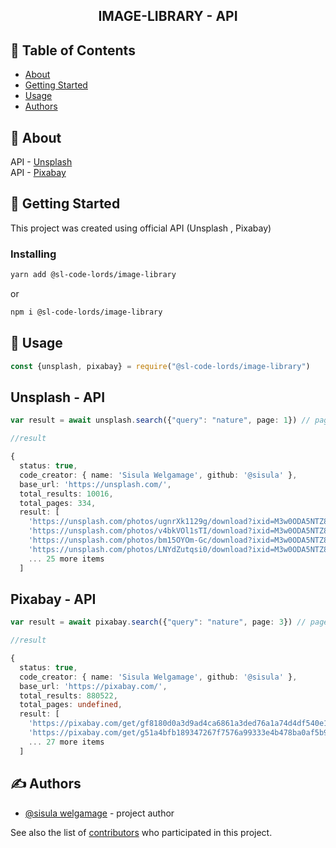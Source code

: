 <h2 align="center">IMAGE-LIBRARY - API</h2>


## 📝 Table of Contents

- [About](#about)
- [Getting Started](#getting_started)
- [Usage](#usage)
- [Authors](#authors)

## 🧐 About <a name = "about"></a>

API - <a href="https://unsplash.com/" > Unsplash </a></br>
API - <a href="https://pixabay.com/" > Pixabay </a>

## 🏁 Getting Started <a name = "getting_started"></a>

This project was created using official API (Unsplash , Pixabay)

### Installing


```sh
yarn add @sl-code-lords/image-library
```

or

```sh
npm i @sl-code-lords/image-library
```

## 🎈 Usage <a name="usage"></a>

```ts
const {unsplash, pixabay} = require("@sl-code-lords/image-library")

```
## Unsplash - API

```ts
var result = await unsplash.search({"query": "nature", page: 1}) // page => Pagination
```

```ts
//result

{
  status: true,
  code_creator: { name: 'Sisula Welgamage', github: '@sisula' },
  base_url: 'https://unsplash.com/',
  total_results: 10016,
  total_pages: 334,
  result: [
    'https://unsplash.com/photos/ugnrXk1129g/download?ixid=M3w0ODA5NTZ8MHwxfHNlYXJjaHwxMjF8fG5hdHVyZXxlbnwwfHx8fDE2OTA1Mjg1ODV8MA',
    'https://unsplash.com/photos/v4bkVOl1sTI/download?ixid=M3w0ODA5NTZ8MHwxfHNlYXJjaHwxMjJ8fG5hdHVyZXxlbnwwfHx8fDE2OTA1Mjg1ODV8MA',
    'https://unsplash.com/photos/bm15OYOm-Gc/download?ixid=M3w0ODA5NTZ8MHwxfHNlYXJjaHwxMjN8fG5hdHVyZXxlbnwwfHx8fDE2OTA1Mjg1ODV8MA',
    'https://unsplash.com/photos/LNYdZutqsi0/download?ixid=M3w0ODA5NTZ8MHwxfHNlYXJjaHwxMjR8fG5hdHVyZXxlbnwwfHx8fDE2OTA1Mjg1ODV8MA',
    ... 25 more items
  ]

```
## Pixabay - API

```ts
var result = await pixabay.search({"query": "nature", page: 3}) // page => Pagination
```

```ts
//result

{
  status: true,
  code_creator: { name: 'Sisula Welgamage', github: '@sisula' },
  base_url: 'https://pixabay.com/',
  total_results: 880522,
  total_pages: undefined,
  result: [
    'https://pixabay.com/get/gf8180d0a3d9ad4ca6861a3ded76a1a74d4df540e1f10e3ee8a8440924db766d73e138b885523e3340eb883ee3006fe127c59398c5641ae507ce4bf160d2b93d4_1280.jpg',
    'https://pixabay.com/get/g51a4bfb189347267f7576a99333e4b478ba0af5b95e069cde3fa5bbe575cc0c8d582a674b920d6156a1f5745bd7af596758c8a0b517ba7db08b26201ffb9355c_1280.jpg',
    ... 27 more items
  ]
```

## ✍️ Authors <a name = "authors"></a>

- [@sisula welgamage](https://github.com/sisula) - project author

See also the list of [contributors](https://github.com/SL-CODE-LORDS/image-library/contributors) who participated in this project.